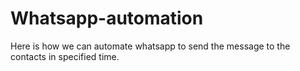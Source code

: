 # Whatsapp-automation
Here is how we can automate whatsapp to send the message to the contacts in specified time.
